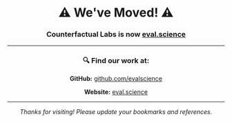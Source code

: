 <div align="center">

# ⚠️ We've Moved! ⚠️

### Counterfactual Labs is now [eval.science](https://eval.science)

---

### 🔍 Find our work at:

**GitHub:** [github.com/evalscience](https://github.com/evalscience)

**Website:** [eval.science](https://eval.science)

---

*Thanks for visiting! Please update your bookmarks and references.*

</div>
